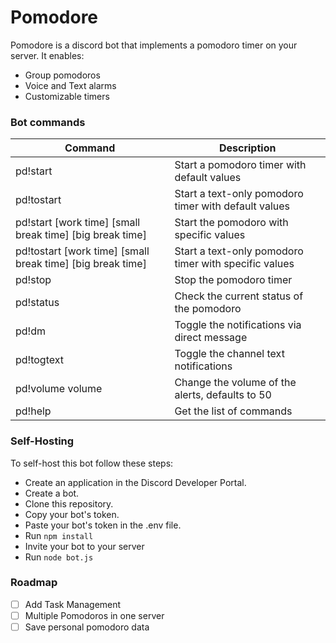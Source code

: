 # Pomodore

Pomodore is a discord bot that implements a pomodoro timer on your server.
It enables:

- Group pomodoros
- Voice and Text alarms
- Customizable timers

### Bot commands

| Command                                                    | Description                                           |
| ---------------------------------------------------------- | ----------------------------------------------------- |
| pd!start                                                   | Start a pomodoro timer with default values            |
| pd!tostart                                                 | Start a text-only pomodoro timer with default values  |
| pd!start [work time] [small break time] [big break time]   | Start the pomodoro with specific values               |
| pd!tostart [work time] [small break time] [big break time] | Start a text-only pomodoro timer with specific values |
| pd!stop                                                    | Stop the pomodoro timer                               |
| pd!status                                                  | Check the current status of the pomodoro              |
| pd!dm                                                      | Toggle the notifications via direct message           |
| pd!togtext                                                 | Toggle the channel text notifications                 |
| pd!volume volume                                           | Change the volume of the alerts, defaults to 50       |
| pd!help                                                    | Get the list of commands                              |

### Self-Hosting

To self-host this bot follow these steps:

- Create an application in the Discord Developer Portal.
- Create a bot.
- Clone this repository.
- Copy your bot's token.
- Paste your bot's token in the .env file.
- Run `npm install`
- Invite your bot to your server
- Run `node bot.js`

### Roadmap

- [ ] Add Task Management
- [ ] Multiple Pomodoros in one server
- [ ] Save personal pomodoro data
